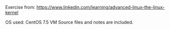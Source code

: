 Exercise from: https://www.linkedin.com/learning/advanced-linux-the-linux-kernel

OS used: CentOS 7.5 VM
Source files and notes are included.
